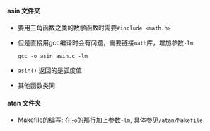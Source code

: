 #### asin 文件夹

* 要用三角函数之类的数学函数时需要`#include <math.h>`

* 但是直接用gcc编译时会有问题，需要链接`math`库，增加参数`-lm`

	`gcc -o asin asin.c -lm`

* `asin()` 返回的是弧度值

* 其他函数类同

#### atan 文件夹

* Makefile的编写: 在`-o`的那行加上参数`-lm`, 具体参见`/atan/Makefile`

